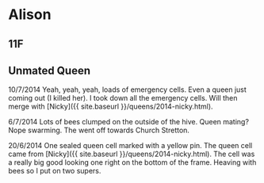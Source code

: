 # Alison

## 11F

## Unmated Queen 

10/7/2014 Yeah, yeah, yeah, loads of emergency cells.  Even a queen just coming out (I killed her).  I took down all the emergency cells.  Will then merge with [Nicky]({{ site.baseurl }}/queens/2014-nicky.html).

6/7/2014 Lots of bees clumped on the outside of the hive.  Queen mating?  Nope swarming.  The went off towards Church Stretton.

20/6/2014 One sealed queen cell marked with a yellow pin.  The queen cell came from [Nicky]({{ site.baseurl }}/queens/2014-nicky.html).  The cell was a really big good looking one right on the bottom of the frame.  Heaving with bees so I put on two supers.
